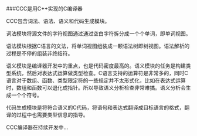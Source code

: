 ###CCC是用C++实现的C编译器



CCC包含词法、语法、语义和代码生成模块。

词法模块将源文件的字符视图通过通过空白字符拆分成一个个单词，即单词视图。

语法模块根据C语言的文法，将单词视图组装成一颗语法树即树视图。语法解析的过程是不停的组装非终结符。

语义模块是编译器开发中的重点，也是代码密度最高的。语义模块的任务是构建类型系统，然后对表达式运算做类型检查。C语言支持的运算符是非常多的，同时C语言对于数组、函数、类型限定符的一些规定并不太形式化，比如在表达式运算时，数组和函数可以退化成指针。所以导致语义分析检查非常难搞。语义分析会生成一个个符号。

代码生成模块是将符合语义的C代码，将语句和表达式翻译成目标语言的格式，翻译的过程中也需要类型信息的指导。



CCC编译器在持续开发中...



